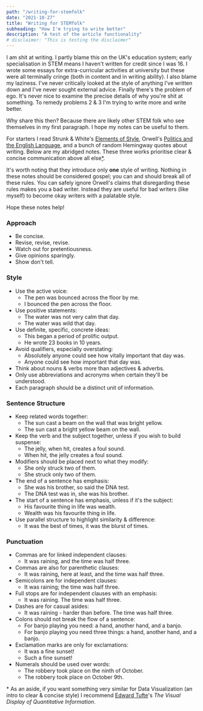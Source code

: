 ```yaml
---
path: "/writing-for-stemfolk"
date: "2021-10-27"
title: "Writing for STEMfolk"
subheading: "How I'm trying to write better"
description: "A test of the article functionality"
# disclaimer: "This is testing the disclaimer"
---
```


I am shit at writing. I partly blame this on the UK's education system; early specialisation in STEM means I haven't written for credit since I was 16. I wrote some essays for extra-curricular activities at university but these were all terminally cringe (both in content and in writing ability). I also blame my laziness. I've never critically looked at the style of anything I've written down and I've never sought external advice. Finally there's the problem of ego. It's never nice to examine the precise details of why you're shit at something. To remedy problems 2 & 3 I'm trying to write more and write better.

Why share this then? Because there are likely other STEM folk who see themselves in my first paragraph. I hope my notes can be useful to them.

For starters I read Strunk & White's [Elements of Style](https://en.wikipedia.org/wiki/The_Elements_of_Style), Orwell's [Politics and the English Language](https://www.orwellfoundation.com/the-orwell-foundation/orwell/essays-and-other-works/politics-and-the-english-language/), and a bunch of random Hemingway quotes about writing. Below are my abridged notes. These three works prioritise clear & concise communication above all else[\*](#abcde).

It's worth noting that they introduce only **one** style of writing. Nothing in these notes should be considered gospel; you can and should break all of these rules. You can safely ignore Orwell's claims that disregarding these rules makes you a bad writer. Instead they are useful for bad writers (like myself) to become okay writers with a palatable style.

Hope these notes help!

### Approach

- Be concise.
- Revise, revise, revise.
- Watch out for pretentiousness.
- Give opinions sparingly.
- Show don't tell.

### Style

- Use the active voice:
  - The pen was bounced across the floor by me.
  - I bounced the pen across the floor.
- Use positive statements:
  - The water was not very calm that day.
  - The water was wild that day.
- Use definite, specific, concrete ideas:
  - This began a period of prolific output.
  - He wrote 23 books in 10 years.
- Avoid qualifiers, especially overstating:
  - Absolutely anyone could see how vitally important that day was.
  - Anyone could see how important that day was.
- Think about nouns & verbs more than adjectives & adverbs.
- Only use abbreviations and acronyms when certain they'll be understood.
- Each paragraph should be a distinct unit of information.

### Sentence Structure

- Keep related words together:
  - The sun cast a beam on the wall that was bright yellow.
  - The sun cast a bright yellow beam on the wall.
- Keep the verb and the subject together, unless if you wish to build suspense:
  - The jelly, when hit, creates a foul sound.
  - When hit, the jelly creates a foul sound.
- Modifiers should be placed next to what they modify:
  - She only struck two of them.
  - She struck only two of them.
- The end of a sentence has emphasis:
  - She was his brother, so said the DNA test.
  - The DNA test was in, she was his brother.
- The start of a sentence has emphasis, unless if it's the subject:
  - His favourite thing in life was wealth.
  - Wealth was his favourite thing in life.
- Use parallel structure to highlight similarity & difference:
  - It was the best of times, it was the blurst of times.

### Punctuation

- Commas are for linked independent clauses:
  - It was raining, and the time was half three.
- Commas are also for parenthetic clauses:
  - It was raining, here at least, and the time was half three.
- Semicolons are for independent clauses:
  - It was raining; the time was half three.
- Full stops are for independent clauses with an emphasis:
  - It was raining. The time was half three.
- Dashes are for casual asides:
  - It was raining - harder than before. The time was half three.
- Colons should not break the flow of a sentence:
  - For banjo playing you need: a hand, another hand, and a banjo.
  - For banjo playing you need three things: a hand, another hand, and a banjo.
- Exclamation marks are only for exclamations:
  - It was a fine sunset!
  - Such a fine sunset!
- Numerals should be used over words:
  - The robbery took place on the ninth of October.
  - The robbery took place on October 9th.

<a name="abcde"></a>\* As an aside, if you want something very similar for Data Visualization (an intro to clear & concise style) I recommend [Edward Tufte](https://en.wikipedia.org/wiki/Edward_Tufte)'s *The Visual Display of Quantitative Information*.
